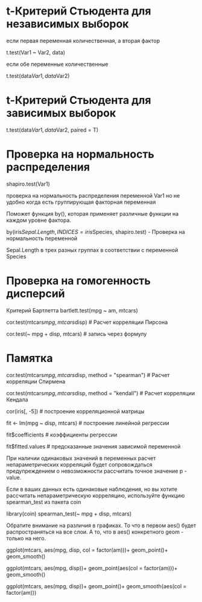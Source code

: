 # t-Критерий Стьюдента для независимых выборок

если первая переменная количественная, а вторая фактор
    
t.test(Var1 ~ Var2, data) 

если обе переменные количественные

t.test(data$Var1, data$Var2) 


# t-Критерий Стьюдента для зависимых выборок

t.test(data$Var1, data$Var2, paired = T)


# Проверка на нормальность распределения

shapiro.test(Var1)

проверка на нормальность распределения переменной Var1
но не удобно когда есть группирующая факторная переменная
 

Поможет функция by(), которая применяет различные функции на каждом уровне фактора.  

by(iris$Sepal.Length, INDICES = iris$Species, shapiro.test) - Проверка на нормальность переменной 

Sepal.Length в трех разных группах в соответствии с переменной Species


# Проверка на гомогенность дисперсий

Критерий Бартлетта bartlett.test(mpg ~ am, mtcars)

cor.test(mtcars$mpg, mtcars$disp) # Расчет корреляции Пирсона 



cor.test(~ mpg + disp, mtcars) # запись через формулу


# Памятка

cor.test(mtcars$mpg, mtcars$disp, method = "spearman") # Расчет корреляции Спирмена 

cor.test(mtcars$mpg, mtcars$disp, method = "kendall") # Расчет корреляции Кендала 

cor(iris[, -5]) # построение корреляционной матрицы

fit <- lm(mpg ~ disp, mtcars) # построение линейной регрессии 

fit$coefficients # коэффициенты регрессии 

fit$fitted.values # предсказанные значения зависимой переменной 
 
При наличии одинаковых значений в переменных расчет непараметрических корреляций будет сопровождаться предупреждением о невозможности рассчитать точное значение p - value.

Если в ваших данных есть одинаковые наблюдения, но вы хотите рассчитать непараметрическую корреляцию, используйте функцию spearman_test  из пакета coin

library(coin)
spearman_test(~ mpg + disp, mtcars)

Обратите внимание на различия в графиках. То что в первом aes() будет распространяться на все слои. А то, что в aes() конкретного geom - только на него.


ggplot(mtcars, aes(mpg, disp, col = factor(am)))+
  geom_point()+
  geom_smooth()



ggplot(mtcars, aes(mpg, disp))+
  geom_point(aes(col = factor(am)))+
  geom_smooth()

ggplot(mtcars, aes(mpg, disp))+
  geom_point()+
  geom_smooth(aes(col = factor(am)))